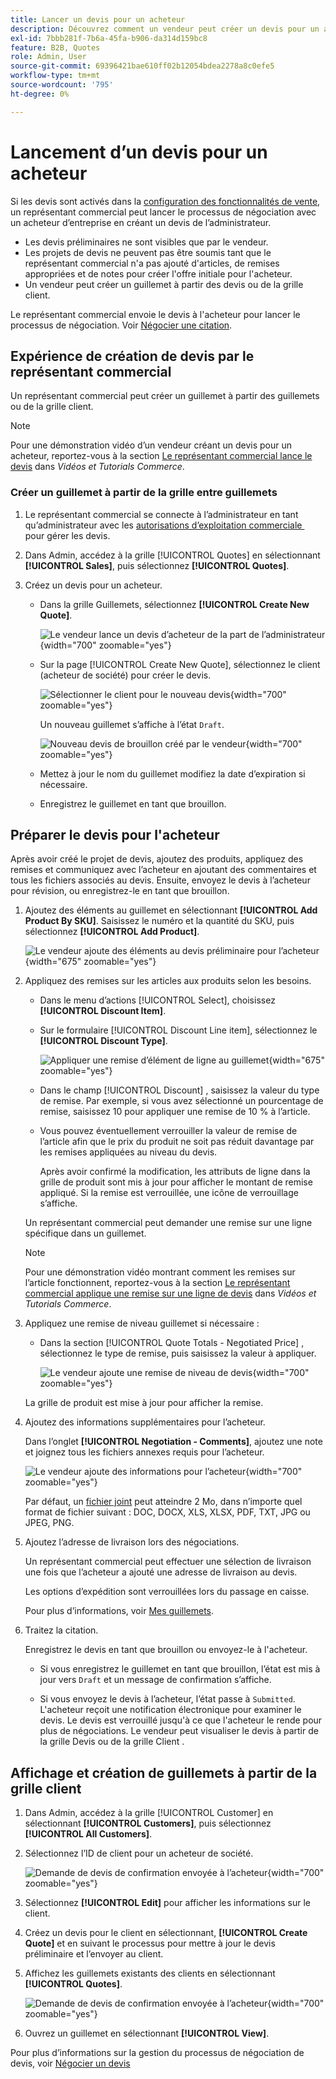 ```yaml
---
title: Lancer un devis pour un acheteur
description: Découvrez comment un vendeur peut créer un devis pour un acheteur spécifique afin de lancer le processus de négociation. Le vendeur ne peut envoyer de devis que pour les clients associés à un compte de société sur le site web sélectionné.
exl-id: 7bbb281f-7b6a-45fa-b906-da314d159bc8
feature: B2B, Quotes
role: Admin, User
source-git-commit: 69396421bae610ff02b12054bdea2278a8c0efe5
workflow-type: tm+mt
source-wordcount: '795'
ht-degree: 0%

---
```


# Lancement d’un devis pour un acheteur

Si les devis sont activés dans la [configuration des fonctionnalités de vente](configure-quotes.md), un représentant commercial peut lancer le processus de négociation avec un acheteur d’entreprise en créant un devis de l’administrateur.

- Les devis préliminaires ne sont visibles que par le vendeur.
- Les projets de devis ne peuvent pas être soumis tant que le représentant commercial n&#39;a pas ajouté d&#39;articles, de remises appropriées et de notes pour créer l&#39;offre initiale pour l&#39;acheteur.
- Un vendeur peut créer un guillemet à partir des devis ou de la grille client.

Le représentant commercial envoie le devis à l&#39;acheteur pour lancer le processus de négociation. Voir [Négocier une citation](quote-price-negotiation.md).

## Expérience de création de devis par le représentant commercial

Un représentant commercial peut créer un guillemet à partir des guillemets ou de la grille client.

>[!NOTE]
>
>Pour une démonstration vidéo d’un vendeur créant un devis pour un acheteur, reportez-vous à la section [Le représentant commercial lance le devis](https://experienceleague.adobe.com/docs/commerce-learn/tutorials/b2b/b2b-quote/sales-rep-initiates-quote.html?lang=fr) dans _Vidéos et Tutorials Commerce_.

### Créer un guillemet à partir de la grille entre guillemets

1. Le représentant commercial se connecte à l’administrateur en tant qu’administrateur avec les [&#x200B; autorisations d’exploitation commerciale &#x200B;](../systems/permissions.md) pour gérer les devis.

1. Dans Admin, accédez à la grille [!UICONTROL Quotes] en sélectionnant **[!UICONTROL Sales]**, puis sélectionnez **[!UICONTROL Quotes]**.

1. Créez un devis pour un acheteur.

   - Dans la grille Guillemets, sélectionnez **[!UICONTROL Create New Quote]**.

     ![Le vendeur lance un devis d’acheteur de la part de l’administrateur](./assets/quote-draft-from-admin.png){width="700" zoomable="yes"}

   - Sur la page [!UICONTROL Create New Quote], sélectionnez le client (acheteur de société) pour créer le devis.

     ![Sélectionner le client pour le nouveau devis](./assets/quote-draft-from-admin-select-buyer.png){width="700" zoomable="yes"}

     Un nouveau guillemet s’affiche à l’état `Draft`.

     ![Nouveau devis de brouillon créé par le vendeur](./assets/quote-create-by-seller.png){width="700" zoomable="yes"}

   - Mettez à jour le nom du guillemet modifiez la date d’expiration si nécessaire.

   - Enregistrez le guillemet en tant que brouillon.

## Préparer le devis pour l&#39;acheteur

Après avoir créé le projet de devis, ajoutez des produits, appliquez des remises et communiquez avec l’acheteur en ajoutant des commentaires et tous les fichiers associés au devis. Ensuite, envoyez le devis à l’acheteur pour révision, ou enregistrez-le en tant que brouillon.

1. Ajoutez des éléments au guillemet en sélectionnant **[!UICONTROL Add Product By SKU]**. Saisissez le numéro et la quantité du SKU, puis sélectionnez **[!UICONTROL Add Product]**.

   ![Le vendeur ajoute des éléments au devis préliminaire pour l’acheteur](./assets/quote-draft-add-items.png){width="675" zoomable="yes"}

1. Appliquez des remises sur les articles aux produits selon les besoins.

   - Dans le menu d’actions [!UICONTROL Select], choisissez **[!UICONTROL Discount Item]**.

   - Sur le formulaire [!UICONTROL Discount Line item], sélectionnez le **[!UICONTROL Discount Type]**.

     ![Appliquer une remise d’élément de ligne au guillemet](./assets/quote-discount-line-item.png){width="675" zoomable="yes"}

   - Dans le champ [!UICONTROL Discount] , saisissez la valeur du type de remise. Par exemple, si vous avez sélectionné un pourcentage de remise, saisissez 10 pour appliquer une remise de 10 % à l’article.

   - Vous pouvez éventuellement verrouiller la valeur de remise de l’article afin que le prix du produit ne soit pas réduit davantage par les remises appliquées au niveau du devis.

     Après avoir confirmé la modification, les attributs de ligne dans la grille de produit sont mis à jour pour afficher le montant de remise appliqué. Si la remise est verrouillée, une icône de verrouillage s’affiche.

   Un représentant commercial peut demander une remise sur une ligne spécifique dans un guillemet.

   >[!NOTE]
   >
   >Pour une démonstration vidéo montrant comment les remises sur l’article fonctionnent, reportez-vous à la section [Le représentant commercial applique une remise sur une ligne de devis](https://experienceleague.adobe.com/docs/commerce-learn/tutorials/b2b/b2b-quote/quote-line-item-discount.html?lang=fr) dans _Vidéos et Tutorials Commerce_.

1. Appliquez une remise de niveau guillemet si nécessaire :

   - Dans la section [!UICONTROL Quote Totals - Negotiated Price] , sélectionnez le type de remise, puis saisissez la valeur à appliquer.

     ![Le vendeur ajoute une remise de niveau de devis](./assets/quote-draft-total-discount.png){width="700" zoomable="yes"}

   La grille de produit est mise à jour pour afficher la remise.

1. Ajoutez des informations supplémentaires pour l’acheteur.

   Dans l’onglet **[!UICONTROL Negotiation - Comments]**, ajoutez une note et joignez tous les fichiers annexes requis pour l’acheteur.

   ![Le vendeur ajoute des informations pour l’acheteur](./assets/quote-draft-add-info-for-buyer.png){width="700" zoomable="yes"}

   Par défaut, un [fichier joint](configure-quotes.md) peut atteindre 2 Mo, dans n’importe quel format de fichier suivant : DOC, DOCX, XLS, XLSX, PDF, TXT, JPG ou JPEG, PNG.

1. Ajoutez l’adresse de livraison lors des négociations.

   Un représentant commercial peut effectuer une sélection de livraison une fois que l’acheteur a ajouté une adresse de livraison au devis.

   Les options d’expédition sont verrouillées lors du passage en caisse.

   Pour plus d’informations, voir [Mes guillemets](account-dashboard-my-quotes.md#adding-a-shipping-address).

1. Traitez la citation.

   Enregistrez le devis en tant que brouillon ou envoyez-le à l&#39;acheteur.

   - Si vous enregistrez le guillemet en tant que brouillon, l’état est mis à jour vers `Draft` et un message de confirmation s’affiche.

   - Si vous envoyez le devis à l’acheteur, l’état passe à `Submitted`. L&#39;acheteur reçoit une notification électronique pour examiner le devis. Le devis est verrouillé jusqu&#39;à ce que l&#39;acheteur le rende pour plus de négociations. Le vendeur peut visualiser le devis à partir de la grille Devis ou de la grille Client .

## Affichage et création de guillemets à partir de la grille client

1. Dans Admin, accédez à la grille [!UICONTROL Customer] en sélectionnant **[!UICONTROL Customers]**, puis sélectionnez **[!UICONTROL All Customers]**.

1. Sélectionnez l’ID de client pour un acheteur de société.

   ![Demande de devis de confirmation envoyée à l’acheteur](./assets/quote-view-customer-quotes.png){width="700" zoomable="yes"}

1. Sélectionnez **[!UICONTROL Edit]** pour afficher les informations sur le client.

1. Créez un devis pour le client en sélectionnant, **[!UICONTROL Create Quote]** et en suivant le processus pour mettre à jour le devis préliminaire et l’envoyer au client.

1. Affichez les guillemets existants des clients en sélectionnant **[!UICONTROL Quotes]**.

   ![Demande de devis de confirmation envoyée à l’acheteur](./assets/quote-list-from-customer-information.png){width="700" zoomable="yes"}

1. Ouvrez un guillemet en sélectionnant **[!UICONTROL View]**.

Pour plus d’informations sur la gestion du processus de négociation de devis, voir [Négocier un devis](quote-price-negotiation.md)
